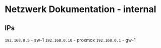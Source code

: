 # Netzwerk Dokumentation - internal

## IPs

`192.168.0.5`   - sw-1
`192.168.0.10`  - proxmox
`192.168.0.1`   - gw-1